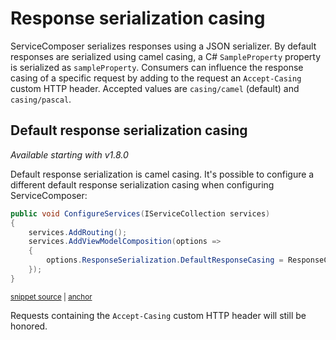 # Response serialization casing

ServiceComposer serializes responses using a JSON serializer. By default responses are serialized using camel casing, a C# `SampleProperty` property is serialized as `sampleProperty`. Consumers can influence the response casing of a specific request by adding to the request an `Accept-Casing` custom HTTP header. Accepted values are `casing/camel` (default) and `casing/pascal`.

## Default response serialization casing

_Available starting with v1.8.0_

Default response serialization is camel casing. It's possible to configure a different default response serialization casing when configuring ServiceComposer:

<!-- snippet: net-core-3x-default-casing -->
<a id='snippet-net-core-3x-default-casing'></a>
```cs
public void ConfigureServices(IServiceCollection services)
{
    services.AddRouting();
    services.AddViewModelComposition(options =>
    {
        options.ResponseSerialization.DefaultResponseCasing = ResponseCasing.PascalCase;
    });
}
```
<sup><a href='/src/Snippets.NetCore3x/DefaultCasing/Startup.cs#L8-L17' title='Snippet source file'>snippet source</a> | <a href='#snippet-net-core-3x-default-casing' title='Start of snippet'>anchor</a></sup>
<!-- endSnippet -->

Requests containing the `Accept-Casing` custom HTTP header will still be honored.
